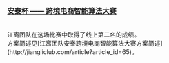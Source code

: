 ### [安泰杯 —— 跨境电商智能算法大赛](https://tianchi.aliyun.com/competition/entrance/231718/introduction)
<br/>
江离团队在这场比赛中取得了线上第二名的成绩。<br/>
方案简述见[江离团队安泰跨境电商智能算法大赛方案简述](http://jiangliclub.com/article?article_id=65)。
